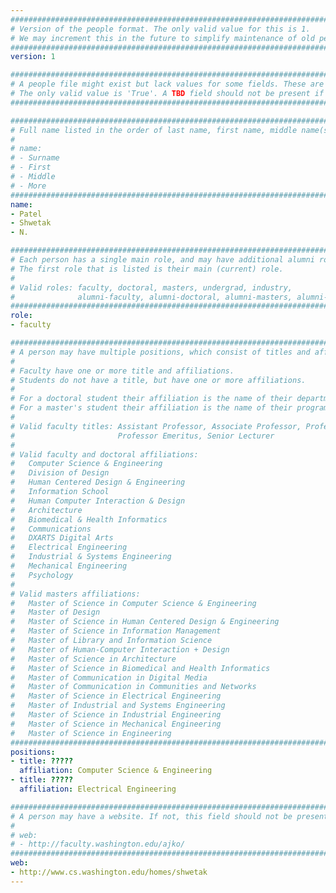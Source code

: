 ```yaml
---
################################################################################
# Version of the people format. The only valid value for this is 1. 
# We may increment this in the future to simplify maintenance of old people.
################################################################################
version: 1

################################################################################
# A people file might exist but lack values for some fields. These are 'TBD'. 
# The only valid value is 'True'. A TBD field should not be present if 'False'.
################################################################################

################################################################################
# Full name listed in the order of last name, first name, middle name(s).
#
# name: 
# - Surname
# - First
# - Middle
# - More
################################################################################
name:
- Patel
- Shwetak
- N.

################################################################################
# Each person has a single main role, and may have additional alumni roles.
# The first role that is listed is their main (current) role.
#
# Valid roles: faculty, doctoral, masters, undergrad, industry,
#              alumni-faculty, alumni-doctoral, alumni-masters, alumni-undergrad
################################################################################
role:
- faculty

################################################################################
# A person may have multiple positions, which consist of titles and affiliations.
#
# Faculty have one or more title and affiliations.
# Students do not have a title, but have one or more affiliations.
#
# For a doctoral student their affiliation is the name of their department.
# For a master's student their affiliation is the name of their program.
#
# Valid faculty titles: Assistant Professor, Associate Professor, Professor,
#                       Professor Emeritus, Senior Lecturer
#
# Valid faculty and doctoral affiliations:
#   Computer Science & Engineering
#   Division of Design
#   Human Centered Design & Engineering
#   Information School
#   Human Computer Interaction & Design
#   Architecture
#   Biomedical & Health Informatics
#   Communications
#   DXARTS Digital Arts
#   Electrical Engineering
#   Industrial & Systems Engineering
#   Mechanical Engineering
#   Psychology
# 
# Valid masters affiliations:
#   Master of Science in Computer Science & Engineering
#   Master of Design
#   Master of Science in Human Centered Design & Engineering
#   Master of Science in Information Management
#   Master of Library and Information Science
#   Master of Human-Computer Interaction + Design
#   Master of Science in Architecture
#   Master of Science in Biomedical and Health Informatics
#   Master of Communication in Digital Media
#   Master of Communication in Communities and Networks
#   Master of Science in Electrical Engineering
#   Master of Industrial and Systems Engineering
#   Master of Science in Industrial Engineering
#   Master of Science in Mechanical Engineering
#   Master of Science in Engineering
################################################################################
positions:
- title: ?????
  affiliation: Computer Science & Engineering
- title: ?????
  affiliation: Electrical Engineering

################################################################################
# A person may have a website. If not, this field should not be present.
#
# web:
# - http://faculty.washington.edu/ajko/
################################################################################
web:
- http://www.cs.washington.edu/homes/shwetak
---
```

